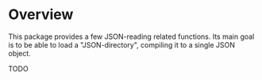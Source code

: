 # Overview
This package provides a few JSON-reading related functions.
Its main goal is to be able to load a "JSON-directory", compiling
it to a single JSON object.

TODO
